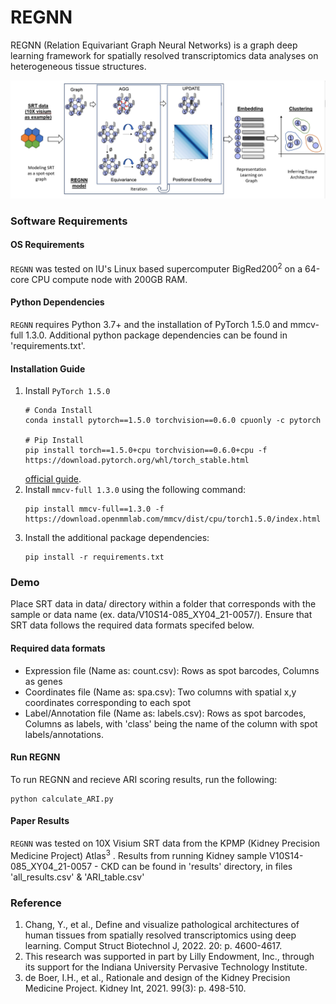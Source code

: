 # REGNN
REGNN (Relation Equivariant Graph Neural Networks) is a graph deep learning framework for spatially resolved transcriptomics data analyses on heterogeneous tissue structures. 

![Schema](REGNNSchema.png)

### Software Requirements

#### OS Requirements
``` REGNN ``` was tested on IU's Linux based supercomputer BigRed200<sup>2</sup> on a 64-core CPU compute node with 200GB RAM.

#### Python Dependencies
``` REGNN ``` requires Python 3.7+ and the installation of PyTorch 1.5.0 and mmcv-full 1.3.0. Additional python package dependencies can be found in 'requirements.txt'.

#### Installation Guide
1. Install ```PyTorch 1.5.0``` 
    ```
    # Conda Install
    conda install pytorch==1.5.0 torchvision==0.6.0 cpuonly -c pytorch

    # Pip Install
    pip install torch==1.5.0+cpu torchvision==0.6.0+cpu -f https://download.pytorch.org/whl/torch_stable.html
    ```
    [official guide](https://pytorch.org/get-started/previous-versions/#linux-and-windows-9).
2. Install ```mmcv-full 1.3.0``` using the following command:
    ```
    pip install mmcv-full==1.3.0 -f https://download.openmmlab.com/mmcv/dist/cpu/torch1.5.0/index.html
    ```
3. Install the additional package dependencies:
    ```
    pip install -r requirements.txt
    ```

### Demo

Place SRT data in data/ directory within a folder that corresponds with the sample or data name (ex. data/V10S14-085_XY04_21-0057/). Ensure that SRT data follows the required data formats specifed below.

#### Required data formats
* Expression file (Name as: count.csv): Rows as spot barcodes, Columns as genes
* Coordinates file (Name as: spa.csv): Two columns with spatial x,y coordinates corresponding to each spot
* Label/Annotation file (Name as: labels.csv): Rows as spot barcodes, Columns as labels, with 'class' being the name of the column with spot labels/annotations.

#### Run REGNN
To run REGNN and recieve ARI scoring results, run the following:
```
python calculate_ARI.py
```

#### Paper Results
``` REGNN ``` was tested on 10X Visium SRT data from the KPMP (Kidney Precision Medicine Project) Atlas<sup>3</sup> . Results from running Kidney sample V10S14-085_XY04_21-0057 - CKD can be found in 'results' directory, in files 'all_results.csv' & 'ARI_table.csv'

### Reference
1. Chang, Y., et al., Define and visualize pathological architectures of human tissues from spatially resolved transcriptomics using deep learning. Comput Struct Biotechnol J, 2022. 20: p. 4600-4617.
2. This research was supported in part by Lilly Endowment, Inc., through its support for the Indiana University Pervasive Technology Institute.
3. de Boer, I.H., et al., Rationale and design of the Kidney Precision Medicine Project. Kidney Int, 2021. 99(3): p. 498-510.